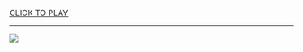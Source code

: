 
<a href="https://premium76.site?title=unblocked_games_24h_games&ref=13M">CLICK TO PLAY</a></h3>
<hr>

<a href="https://premium76.site?title=unblocked_games_24h_games&ref=13M"><img src="https://clearcache.store/games.png"></a>


